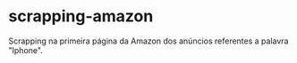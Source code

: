 # scrapping-amazon
Scrapping na primeira página da Amazon dos anúncios referentes a palavra "Iphone".
